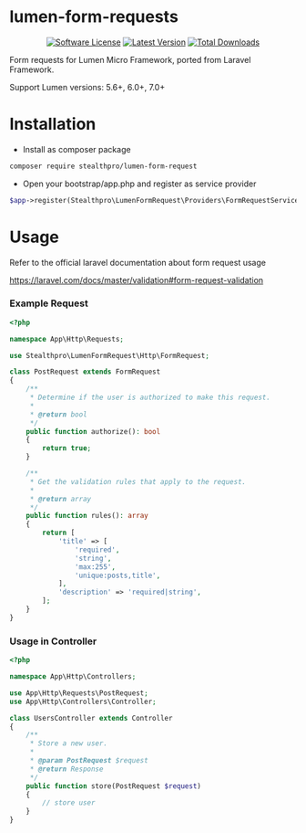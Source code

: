 # lumen-form-requests

<p align="center">
<a href="LICENSE"><img src="https://img.shields.io/badge/license-MIT-brightgreen.svg?style=flat-square" alt="Software License"></img></a>
<a href="https://packagist.org/packages/stealthpro/lumen-form-request"><img src="https://img.shields.io/github/release/stealthpro/lumen-form-request.svg?style=flat-square" alt="Latest Version"></img></a>
<a href="https://packagist.org/packages/stealthpro/lumen-form-request"><img src="https://img.shields.io/packagist/dt/stealthpro/lumen-form-request.svg?style=flat-square" alt="Total Downloads"></img></a>
</p>

Form requests for Lumen Micro Framework, ported from Laravel Framework.

Support Lumen versions: 5.6+, 6.0+, 7.0+

# Installation

* Install as composer package

```bash
composer require stealthpro/lumen-form-request
```

* Open your bootstrap/app.php and register as service provider  

```php
$app->register(Stealthpro\LumenFormRequest\Providers\FormRequestServiceProvider::class);
```

# Usage

Refer to the official laravel documentation about form request usage

<a href="https://laravel.com/docs/master/validation#form-request-validation">https://laravel.com/docs/master/validation#form-request-validation</a>


### Example Request

```php
<?php

namespace App\Http\Requests;

use Stealthpro\LumenFormRequest\Http\FormRequest;

class PostRequest extends FormRequest
{
    /**
     * Determine if the user is authorized to make this request.
     *
     * @return bool
     */
    public function authorize(): bool
    {
        return true;
    }

    /**
     * Get the validation rules that apply to the request.
     *
     * @return array
     */
    public function rules(): array
    {
        return [
            'title' => [
                'required',
                'string',
                'max:255',
                'unique:posts,title',
            ],
            'description' => 'required|string',
        ];
    }
}
```

### Usage in Controller

```php
<?php

namespace App\Http\Controllers;

use App\Http\Requests\PostRequest;
use App\Http\Controllers\Controller;

class UsersController extends Controller
{
    /**
     * Store a new user.
     *
     * @param PostRequest $request
     * @return Response
     */
    public function store(PostRequest $request)
    {
        // store user
    }
}
```
